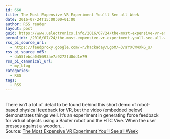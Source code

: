 ```yaml
---
id: 660
title: The Most Expensive VR Experiment You’ll See all Week
date: 2016-07-24T15:00:00+01:00
author: RSS reader
layout: post
guid: https://www.uelectronics.info/2016/07/24/the-most-expensive-vr-experiment-youll-see-all-week/
permalink: /2016/07/24/the-most-expensive-vr-experiment-youll-see-all-week/
rss_pi_source_url:
  - https://feedproxy.google.com/~r/hackaday/LgoM/~3/aYXCW4XkG_s/
rss_pi_source_md5:
  - da55febca045693ae7a9272fd8dd1e79
rss_pi_canonical_url:
  - my_blog
categories:
  - RSS
tags:
  - RSS
---
```

&#013;  
There isn’t a lot of detail to be found behind this short demo of robot-based physical feedback for VR, but the video (embedded below) demonstrates things well. It’s an experiment in generating force feedback for virtual objects using a Baxter robot and the HTC Vive. When the user presses against a wooden…&#013;  
Source: <a href="https://feedproxy.google.com/~r/hackaday/LgoM/~3/aYXCW4XkG_s/" target="_blank">The Most Expensive VR Experiment You’ll See all Week</a>